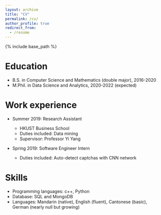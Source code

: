 ```yaml
---
layout: archive
title: "CV"
permalink: /cv/
author_profile: true
redirect_from:
  - /resume
---
```


{% include base_path %}

Education
======
* B.S. in Computer Science and Mathematics (double major), 2016-2020
* M.Phil. in Data Science and Analytics, 2020-2022 (expected)

Work experience
======
* Summer 2019: Research Assistant
  * HKUST Business School
  * Duties included: Data mining
  * Supervisor: Professor Yi Yang

* Spring 2019: Software Engineer Intern
  * Duties included: Auto-detect captchas with CNN network
  
Skills
======
* Programming languages: c++, Python
* Database: SQL and MongoDB
* Languages: Mandarin (native), English (fluent), Cantonese (basic), German (nearly null but growing)
